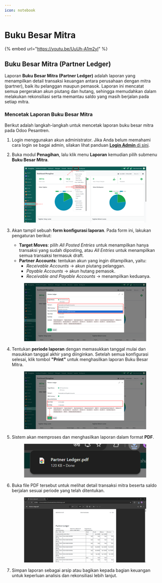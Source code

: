 ```yaml
---
icon: notebook
---
```


# Buku Besar Mitra

{% embed url="https://youtu.be/UuUh-A1m2yI" %}

## Buku Besar Mitra (Partner Ledger)

Laporan **Buku Besar Mitra (Partner Ledger)** adalah laporan yang menampilkan detail transaksi keuangan antara perusahaan dengan mitra (partner), baik itu pelanggan maupun pemasok. Laporan ini mencatat semua pergerakan akun piutang dan hutang, sehingga memudahkan dalam melakukan rekonsiliasi serta memantau saldo yang masih berjalan pada setiap mitra.

### Mencetak Laporan Buku Besar Mitra

Berikut adalah langkah-langkah untuk mencetak laporan buku besar mitra pada Odoo Pesantren.

1. Login menggunakan akun administrator. Jika Anda belum memahami cara login se bagai admin, silakan lihat panduan [**Login Admin** di sini](../../panduan-login/login-admin.md).
2.  Buka modul **Penagihan**, lalu klik menu **Laporan** kemudian pilih submenu **Buku Besar Mitra**.

    <figure><img src="../../.gitbook/assets/images-779 (2).png" alt=""><figcaption></figcaption></figure>


3.  Akan tampil sebuah **form konfigurasi laporan**. Pada form ini, lakukan pengaturan berikut:

    * **Target Moves**: pilih _All Posted Entries_ untuk menampilkan hanya transaksi yang sudah diposting, atau _All Entries_ untuk menampilkan semua transaksi termasuk draft.
    * **Partner Accounts**: tentukan akun yang ingin ditampilkan, yaitu:
      * _Receivable Accounts_ → akun piutang pelanggan.
      * _Payable Accounts_ → akun hutang pemasok.
      * _Receivable and Payable Accounts_ → menampilkan keduanya.

    <figure><img src="../../.gitbook/assets/images-780 (2).png" alt=""><figcaption></figcaption></figure>


4.  Tentukan **periode laporan** dengan memasukkan tanggal mulai dan masukkan tanggal akhir yang diinginkan. Setelah semua konfigurasi selesai, klik tombol **"Print"** untuk menghasilkan laporan Buku Besar Mitra.

    <figure><img src="../../.gitbook/assets/images-781 (1).png" alt=""><figcaption></figcaption></figure>


5.  Sistem akan memproses dan menghasilkan laporan dalam format **PDF**.

    <figure><img src="../../.gitbook/assets/images-782 (1).png" alt=""><figcaption></figcaption></figure>


6.  Buka file PDF tersebut untuk melihat detail transaksi mitra beserta saldo berjalan sesuai periode yang telah ditentukan.

    <figure><img src="../../.gitbook/assets/images-783 (1).png" alt=""><figcaption></figcaption></figure>


7. Simpan laporan sebagai arsip atau bagikan kepada bagian keuangan untuk keperluan analisis dan rekonsiliasi lebih lanjut.

